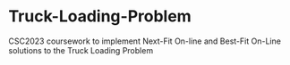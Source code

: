 Truck-Loading-Problem
=====================

CSC2023 coursework to implement Next-Fit On-line and Best-Fit On-Line solutions to the Truck Loading Problem
